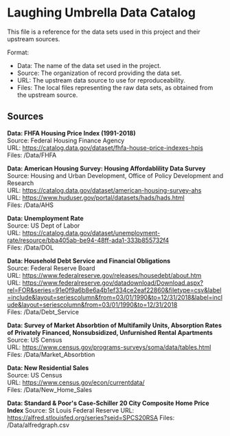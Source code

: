 # Laughing Umbrella Data Catalog
This file is a reference for the data sets used in this project and their upstream sources.

Format: 
- Data: The name of the data set used in the project. 
- Source: The organization of record providing the data set.
- URL: The upstream data source to use for reproduceability.
- Files: The local files representing the raw data sets, as obtained from the upstream source.


## Sources

**Data: FHFA Housing Price Index (1991-2018)**  
Source: Federal Housing Finance Agency  
URL: https://catalog.data.gov/dataset/fhfa-house-price-indexes-hpis  
Files: /Data/FHFA  

**Data: American Housing Survey: Housing Affordablility Data Survey**  
Source: Housing and Urban Development, Office of Policy Development and Research  
URL: https://catalog.data.gov/dataset/american-housing-survey-ahs   
URL: https://www.huduser.gov/portal/datasets/hads/hads.html    
Files: /Data/AHS    

**Data: Unemployment Rate**  
Source: US Dept of Labor  
URL: https://catalog.data.gov/dataset/unemployment-rate/resource/bba405ab-be94-48ff-ada1-333b855732f4  
Files: /Data/DOL

**Data: Household Debt Service and Financial Obligations**   
Source: Federal Reserve Board  
URL: https://www.federalreserve.gov/releases/housedebt/about.htm   
URL: https://www.federalreserve.gov/datadownload/Download.aspx?rel=FOR&series=91e0f9a6b8e6a4b1ef334ce2eaf22860&filetype=csv&label=include&layout=seriescolumn&from=03/01/1990&to=12/31/2018&label=include&layout=seriescolumn&from=03/01/1990&to=12/31/2018    
Files: /Data/Debt_Service

**Data: Survey of Market Absorbtion of Multifamily Units,
Absorption Rates of Privately Financed, Nonsubsidized, Unfurnished Rental Apartments**   
Source: US Census												    
URL: https://www.census.gov/programs-surveys/soma/data/tables.html     
Files: /Data/Market_Absorbtion  

**Data: New Residential Sales**  
Source: US Census  
URL: https://www.census.gov/econ/currentdata/  
Files: /Data/New_Home_Sales  

**Data: Standard & Poor's Case-Schiller 20 City Composite Home Price Index**
Source: St Louis Federal Reserve
URL: https://alfred.stlouisfed.org/series?seid=SPCS20RSA
Files: /Data/alfredgraph.csv
